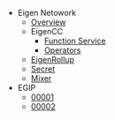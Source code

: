 - Eigen Netowork
  - [Overview](/ieigen/main/README.md)
  - EigenCC
    - [Function Service](/ieigen/main/cc/README.md ':include')
    - [Operators](/ieigen/main/docs/operators.md)
  - [EigenRollup](/ieigen/main/l2/README.md)
  - [Secret](/secret/master/README.md)
  - [Mixer](/ieigen/main/l2/box/mixer/README.md)
- EGIP
  - [00001](/ieigen/main/docs/egip/00001.md)
  - [00002](/ieigen/main/docs/egip/00002.md)
